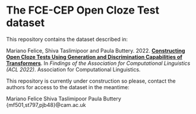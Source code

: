 # The FCE-CEP Open Cloze Test dataset

This repository contains the dataset described in: 

Mariano Felice, Shiva Taslimipoor and Paula Buttery. 2022. [**Constructing Open Cloze Tests Using Generation and Discrimination Capabilities of Transformers**]( http://arxiv.org/abs/2204.07237). In *Findings of the Association for Computational Linguistics (ACL 2022)*. Association for Computational Linguistics.

This repository is currently under construction so please, contact the authors for access to the dataset in the meantime:

Mariano Felice
Shiva Taslimipoor
Paula Buttery
{mf501,st797,pjb48}@cam.ac.uk
